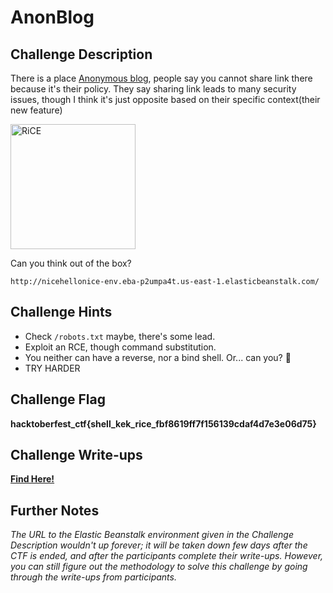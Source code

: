 # AnonBlog

## Challenge Description

There is a place [Anonymous blog](http://nicehellonice-env.eba-p2umpa4t.us-east-1.elasticbeanstalk.com/), people say you cannot share link there because it's their policy. They say sharing link leads to many security issues, though I think it's just opposite based on their specific context(their new feature)

<img src="https://post.medicalnewstoday.com/wp-content/uploads/sites/3/2020/02/316167_2200-1200x628.jpg" height=200px alt="RiCE" title="RiCE" /><br>

Can you think out of the box?<br>

`http://nicehellonice-env.eba-p2umpa4t.us-east-1.elasticbeanstalk.com/`

## Challenge Hints

- Check `/robots.txt` maybe, there's some lead.
- Exploit an RCE, though command substitution.
- You neither can have a reverse, nor a bind shell. Or... can you? 🤨
- TRY HARDER

## Challenge Flag

**hacktoberfest_ctf{shell_kek_rice_fbf8619ff7f156139cdaf4d7e3e06d75}**

## Challenge Write-ups

**[Find Here!](https://github.com/Hacktoberfest-Nepal/Hacktoberfest_CTF/tree/master/Writeups/Web/Advanced/AnonBlog)**

## Further Notes

*The URL to the Elastic Beanstalk environment given in the Challenge Description wouldn't up forever; it will be taken down few days after the CTF is ended, and after the participants complete their write-ups. However, you can still figure out the methodology to solve this challenge by going through the write-ups from participants.*